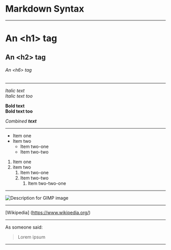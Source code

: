 [//]: # (Markdown syntax)
# Markdown Syntax
-------------------------------

[//]: # (Headers)
# An \<h1\> tag
## An \<h2\> tag
###### An \<h6\> tag

-----------------------------------------

[//]: # (Emphasis)
*Italic text*
<br>
_Italic text too_

**Bold text**
<br>
__Bold text too__

_Combined **text**_

-----------------------------------------

[//]: # (Ordered lists)
* Item one
* Item two
    * Item two-one
    * Item two-two
  
[//]: # (Unordered lists)
1. Item one
1. item two
    1. Item two-one
    1. Item two-two
        1. Item two-two-one

-----------------------------------------

[//]: # (Images)
![Description for GIMP image](https://github.com/ad4mant1um/hello-world/blob/master/image.jpg)

-----------------------------------------

[//]: # (Links)
[Wikipedia] (https://www.wikipedia.org/)

-----------------------------------------

[//]: # (Blockquotes)
As someone said:

> Lorem
> ipsum
-----------------------------------------

[//]: # (Inline code)
        
